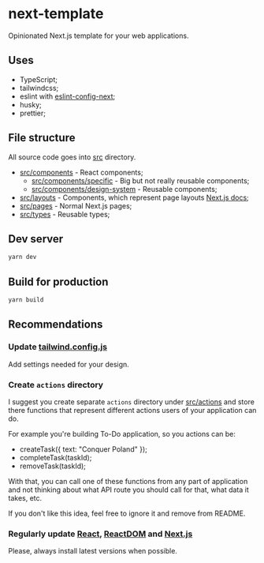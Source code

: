 # next-template

Opinionated Next.js template for your web applications.

## Uses

- TypeScript;
- tailwindcss;
- eslint with [eslint-config-next](https://npmjs.com/package/eslint-config-next);
- husky;
- prettier;

## File structure

All source code goes into [src](./src) directory.

- [src/components](./src/components) - React components;
  - [src/components/specific](./src/components/specific) - Big but not really reusable components;
  - [src/components/design-system](./src/components/design-system) - Reusable components;
- [src/layouts](./src/layouts) - Components, which represent page layouts [Next.js docs](https://nextjs.org/docs/basic-features/layouts);
- [src/pages](./src/pages) - Normal Next.js pages;
- [src/types](./src/types) - Reusable types;

## Dev server

```bash
yarn dev
```

## Build for production

```bash
yarn build
```

## Recommendations

### Update [tailwind.config.js](./tailwind.config.js)

Add settings needed for your design.

### Create `actions` directory

I suggest you create separate `actions` directory under [src/actions](./src/actions) and store there functions that represent different actions users of your application can do.

For example you're building To-Do application, so you actions can be:

- createTask({ text: "Conquer Poland" });
- completeTask(taskId);
- removeTask(taskId);

With that, you can call one of these functions from any part of application and not thinking about what API route you should call for that, what data it takes, etc.

If you don't like this idea, feel free to ignore it and remove from README.

### Regularly update [React](https://npmjs.com/package/react), [ReactDOM](https://npmjs.com/package/react-dom) and [Next.js](https://npmjs.com/package/next)

Please, always install latest versions when possible.
